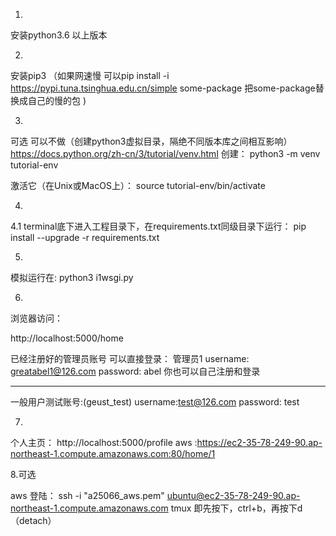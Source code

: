 1.
安装python3.6 以上版本

2. 
安装pip3 
（如果网速慢 可以pip install -i https://pypi.tuna.tsinghua.edu.cn/simple some-package  把some-package替换成自己的慢的包 )

3.
可选  可以不做（创建python3虚拟目录，隔绝不同版本库之间相互影响）
https://docs.python.org/zh-cn/3/tutorial/venv.html
创建：
python3 -m venv tutorial-env

激活它（在Unix或MacOS上）：
source tutorial-env/bin/activate


4.
4.1
terminal底下进入工程目录下，在requirements.txt同级目录下运行：
pip install --upgrade -r requirements.txt

5.
模拟运行在:
python3 i1wsgi.py



6.
浏览器访问：

http://localhost:5000/home

已经注册好的管理员账号 可以直接登录：
管理员1
username: greatabel1@126.com
password: abel
你也可以自己注册和登录


-------------------
一般用户测试账号:(geust_test)
username:test@126.com
password: test

7.
个人主页： http://localhost:5000/profile
aws :https://ec2-35-78-249-90.ap-northeast-1.compute.amazonaws.com:80/home/1

8.可选

aws 登陆：
ssh -i "a25066_aws.pem" ubuntu@ec2-35-78-249-90.ap-northeast-1.compute.amazonaws.com
tmux
即先按下，ctrl+b，再按下d（detach）